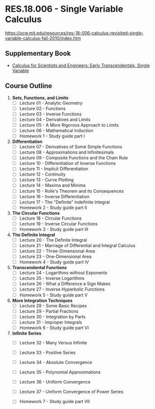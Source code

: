 # RES.18.006 - Single Variable Calculus

https://ocw.mit.edu/resources/res-18-006-calculus-revisited-single-variable-calculus-fall-2010/index.htm


## Supplementary Book
- [Calculus for Scientists and Engineers: Early Transcendentals, Single Variable](https://isbnsearch.org/isbn/9780321785503)

## Course Outline
1. **Sets, Functions, and Limits**
    - [ ] Lecture 01 - Analytic Geometry
    - [ ] Lecture 02 - Functions
    - [ ] Lecture 03 - Inverse Functions
    - [ ] Lecture 04 - Derivatives and Limits
    - [ ] Lecture 05 - A More Rigorous Approach to Limits
    - [ ] Lecture 06 - Mathematical Induction
    - [ ] Homework 1 - Study guide part I
2. **Differentiation**
    - [ ] Lecture 07 - Derivatives of Some Simple Functions
    - [ ] Lecture 08 - Approximations and Infinitesimals
    - [ ] Lecture 09 - Composite Functions and the Chain Rule
    - [ ] Lecture 10 - Differentiation of Inverse Functions
    - [ ] Lecture 11 - Implicit Differentiation
    - [ ] Lecture 12 - Continuity
    - [ ] Lecture 13 - Curve Plotting
    - [ ] Lecture 14 - Maxima and Minima
    - [ ] Lecture 15 - Rolle's Theorem and its Consequences
    - [ ] Lecture 16 - Inverse Differentiation
    - [ ] Lecture 17 - The "Definite" Indefinite Integral
    - [ ] Homework 2 - Study guide part II
3. **The Circular Functions**
    - [ ] Lecture 18 - Circular Functions
    - [ ] Lecture 19 - Inverse Circular Functions
    - [ ] Homework 3 - Study guide part III
4. **The Definite Integral**
    - [ ] Lecture 20 - The Definite Integral
    - [ ] Lecture 21 - Marriage of Differential and Integral Calculus
    - [ ] Lecture 22 - Three-Dimensional Area
    - [ ] Lecture 23 - One-Dimensional Area
    - [ ] Homework 4 - Study guide part IV
5. **Transcendental Functions**
    - [ ] Lecture 24 - Logarithms without Exponents
    - [ ] Lecture 25 - Inverse Logarithms
    - [ ] Lecture 26 - What a Difference a Sign Makes
    - [ ] Lecture 27 - Inverse Hyperbolic Functions
    - [ ] Homework 5 - Study guide part V
6. **More Integration Techniques**
    - [ ] Lecture 28 - Some Basic Recipes
    - [ ] Lecture 29 - Partial Fractions
    - [ ] Lecture 30 - Integration by Parts
    - [ ] Lecture 31 - Improper Integrals
    - [ ] Homework 6 - Study guide part VI
7. **Infinite Series**
    - [ ] Lecture 32 - Many Versus Infinite
    - [ ] Lecture 33 - Positive Series
    - [ ] Lecture 34 - Absolute Convergence
    - [ ] Lecture 35 - Polynomial Approximations
    - [ ] Lecture 36 - Uniform Convergence
    - [ ] Lecture 37 - Uniform Convergence of Power Series
    - [ ] Homework 7 - Study guide part VII


